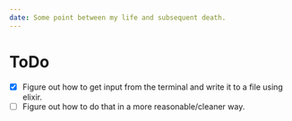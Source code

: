 ```yaml
---
date: Some point between my life and subsequent death.
---
```


ToDo
====

- [x] Figure out how to get input from the terminal and write it to a file using elixir.
- [ ] Figure out how to do that in a more reasonable/cleaner way.
